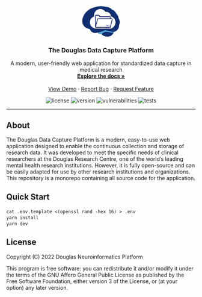 <!-- PROJECT LOGO -->
<div align="center">
  <a href="https://github.com/DouglasNeuroInformatics/DouglasDataCapturePlatform">
    <img src=".github/assets/logo.png" alt="Logo" width="100" >
  </a>
  <h3 align="center">The Douglas Data Capture Platform</h3>
  <p align="center">
    A modern, user-friendly web application for standardized data capture in medical research
    <br />
    <a href="https://douglasneuroinformatics.github.io/DouglasDataCapturePlatform">
      <strong>Explore the docs »
      </strong>
    </a>
    <br />
    <br />
    <a href="https://github.com/DouglasNeuroInformatics/DouglasDataCapturePlatform">View Demo</a>
    ·
    <a href="https://github.com/DouglasNeuroInformatics/DouglasDataCapturePlatform/issues">Report Bug</a>
    ·
    <a href="https://github.com/DouglasNeuroInformatics/DouglasDataCapturePlatform/issues">Request Feature</a>
  </p>
</div>

<!-- PROJECT SHIELDS -->
<div align="center">

  ![license][license-shield]
  ![version][version-shield]
  ![vulnerabilities][vulnerabilities-shield]
  ![tests][tests-shield]
  
</div>
<hr />

## About

The Douglas Data Capture Platform is a modern, easy-to-use web application designed to enable the continuous collection and storage of research data. It was developed to meet the specific needs of clinical researchers at the Douglas Research Centre, one of the world’s leading mental health research institutions. However, it is fully open-source and can be easily adapted for use by other research institutions and organizations. This repository is a monorepo containing all source code for the application. 

## Quick Start

```shell
cat .env.template <(openssl rand -hex 16) > .env
yarn install
yarn dev
```

## License

Copyright (C) 2022 Douglas Neuroinformatics Platform

This program is free software: you can redistribute it and/or modify
it under the terms of the GNU Affero General Public License as published by
the Free Software Foundation, either version 3 of the License, or
(at your option) any later version.

<!-- MARKDOWN LINKS & IMAGES -->
[license-shield]: https://img.shields.io/github/license/DouglasNeuroInformatics/DouglasDataCapturePlatform
[version-shield]: https://img.shields.io/github/package-json/v/DouglasNeuroInformatics/DouglasDataCapturePlatform
[vulnerabilities-shield]: https://img.shields.io/snyk/vulnerabilities/github/DouglasNeuroInformatics/DouglasDataCapturePlatform
[tests-shield]: https://github.com/DouglasNeuroInformatics/DouglasDataCapturePlatform/actions/workflows/main.yml/badge.svg